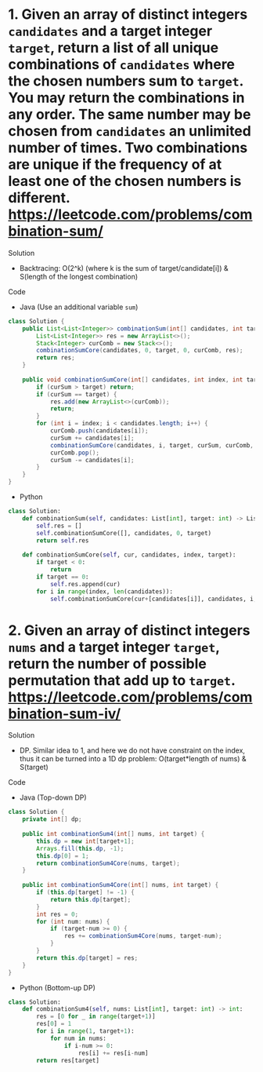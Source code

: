 # 1. Given an array of distinct integers `candidates` and a target integer `target`, return a list of all unique combinations of `candidates` where the chosen numbers sum to `target`. You may return the combinations in any order. The same number may be chosen from `candidates` an unlimited number of times. Two combinations are unique if the frequency of at least one of the chosen numbers is different. https://leetcode.com/problems/combination-sum/

Solution

- Backtracing: O(2^k) (where k is the sum of target/candidate[i]) & S(length of the longest combination)

Code

- Java (Use an additional variable `sum`)

```java
class Solution {
    public List<List<Integer>> combinationSum(int[] candidates, int target) {
        List<List<Integer>> res = new ArrayList<>();
        Stack<Integer> curComb = new Stack<>();
        combinationSumCore(candidates, 0, target, 0, curComb, res);
        return res;
    }
    
    public void combinationSumCore(int[] candidates, int index, int target, int curSum, Stack<Integer> curComb, List<List<Integer>> res) {
        if (curSum > target) return;
        if (curSum == target) {
            res.add(new ArrayList<>(curComb));
            return;
        }
        for (int i = index; i < candidates.length; i++) {
            curComb.push(candidates[i]);
            curSum += candidates[i];
            combinationSumCore(candidates, i, target, curSum, curComb, res);
            curComb.pop();
            curSum -= candidates[i];
        }
    }
}
```

- Python

```python
class Solution:
    def combinationSum(self, candidates: List[int], target: int) -> List[List[int]]:
        self.res = []
        self.combinationSumCore([], candidates, 0, target)
        return self.res
            
    def combinationSumCore(self, cur, candidates, index, target):
        if target < 0:
            return
        if target == 0:
            self.res.append(cur)
        for i in range(index, len(candidates)):
            self.combinationSumCore(cur+[candidates[i]], candidates, i, target - candidates[i])
```

# 2. Given an array of distinct integers `nums` and a target integer `target`, return the number of possible permutation that add up to `target`. https://leetcode.com/problems/combination-sum-iv/

Solution

- DP. Similar idea to 1, and here we do not have constraint on the index, thus it can be turned into a 1D dp problem: O(target*length of nums) & S(target)

Code

- Java (Top-down DP)

```java
class Solution {
    private int[] dp;
    
    public int combinationSum4(int[] nums, int target) {
        this.dp = new int[target+1];
        Arrays.fill(this.dp, -1);
        this.dp[0] = 1;
        return combinationSum4Core(nums, target);
    }
        
    public int combinationSum4Core(int[] nums, int target) {
        if (this.dp[target] != -1) {
            return this.dp[target];
        }
        int res = 0;
        for (int num: nums) {
            if (target-num >= 0) {
                res += combinationSum4Core(nums, target-num);
            }
        }
        return this.dp[target] = res;
    }
}
```

- Python (Bottom-up DP)

```python
class Solution:
    def combinationSum4(self, nums: List[int], target: int) -> int:
        res = [0 for _ in range(target+1)]
        res[0] = 1
        for i in range(1, target+1):
            for num in nums:
                if i-num >= 0:
                    res[i] += res[i-num]
        return res[target]
```